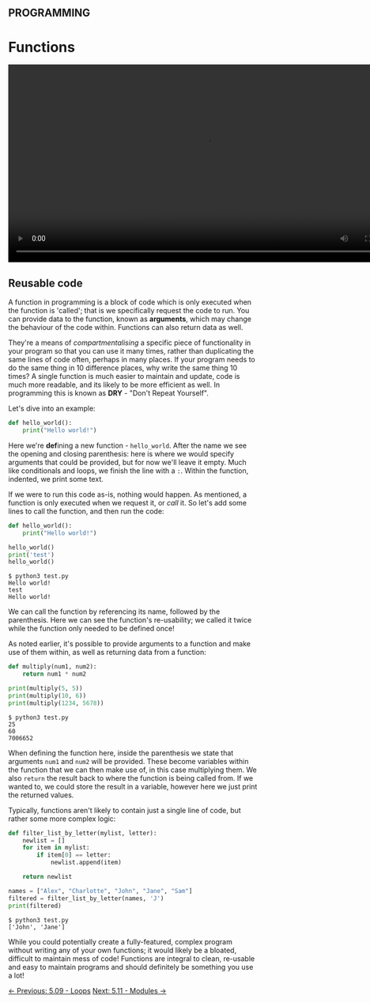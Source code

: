 ## PROGRAMMING

# Functions

<div align="center">
  <video src="https://github.com/alphyos/CyberStart-2023/assets/108233076/06bcd286-8353-4c10-b0cd-d02c8a3e0e71" width="800" />
</div>

## Reusable code

A function in programming is a block of code which is only executed
when the function is 'called'; that is we specifically request the code
to run. You can provide data to the function, known as **arguments**, which may change the behaviour of the code within. Functions can also return data as well.

They're a means of *compartmentalising* a specific piece of
functionality in your program so that you can use it many times, rather
than duplicating the same lines of code often, perhaps in many places.
If your program needs to do the same thing in 10 difference places, why
write the same thing 10 times? A single function is much easier to
maintain and update, code is much more readable, and its likely to be
more efficient as well. In programming this is known as **DRY** - "Don't Repeat Yourself".

Let's dive into an example:

```py
def hello_world():
    print("Hello world!")
```

Here we're **def**ining a new function - `hello_world`.
 After the name we see the opening and closing parenthesis: here is
where we would specify arguments that could be provided, but for now
we'll leave it empty. Much like conditionals and loops, we finish the
line with a `:`. Within the function, indented, we print some text.

If we were to run this code as-is, nothing would happen. As mentioned, a function is only executed when we request it, or *call* it. So let's add some lines to call the function, and then run the code:

```py
def hello_world():
    print("Hello world!")

hello_world()
print('test')
hello_world()
```

```console
$ python3 test.py
Hello world!
test
Hello world!
```

We can call the function by referencing its name, followed by the
parenthesis. Here we can see the function's re-usability; we called it
twice while the function only needed to be defined once!

As noted earlier, it's possible to provide arguments to a function
and make use of them within, as well as returning data from a function:

```py
def multiply(num1, num2):
    return num1 * num2

print(multiply(5, 5))
print(multiply(10, 6))
print(multiply(1234, 5678))
```

```console
$ python3 test.py
25
60
7006652
```

When defining the function here, inside the parenthesis we state that arguments `num1` and `num2`
 will be provided. These become variables within the function that we
can then make use of, in this case multiplying them. We also `return`
 the result back to where the function is being called from. If we
wanted to, we could store the result in a variable, however here we just
 print the returned values.

Typically, functions aren't likely to contain just a single line of code, but rather some more complex logic:

```py
def filter_list_by_letter(mylist, letter):
    newlist = []
    for item in mylist:
        if item[0] == letter:
            newlist.append(item)

    return newlist

names = ["Alex", "Charlotte", "John", "Jane", "Sam"]
filtered = filter_list_by_letter(names, 'J')
print(filtered)
```

```console
$ python3 test.py
['John', 'Jane']
```

While you could potentially create a fully-featured, complex program
without writing any of your own functions; it would likely be a bloated,
 difficult to maintain mess of code! Functions are integral to clean,
re-usable and easy to maintain programs and should definitely be
something you use a lot!

[← Previous: 5.09 - Loops](https://play.cyberstart.com/field-manual/8fcd80e4-d7eb-11eb-8663-0242ac140009)
[Next: 5.11 - Modules →](https://play.cyberstart.com/field-manual/8fcf541e-d7eb-11eb-af45-0242ac140009)
